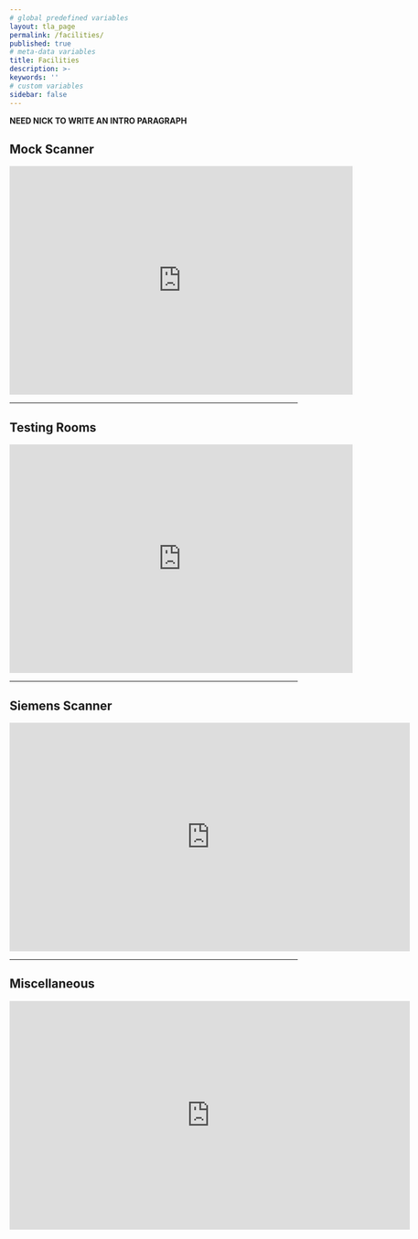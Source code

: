 ```yaml
---
# global predefined variables
layout: tla_page
permalink: /facilities/
published: true
# meta-data variables
title: Facilities
description: >-
keywords: ''
# custom variables
sidebar: false
---
```

**NEED NICK TO WRITE AN INTRO PARAGRAPH**

## Mock Scanner
<div align="center"><iframe src="https://albumizr.com/a/SMJl" scrolling="no" frameborder="0" allowfullscreen width="600" height="400"></iframe></div>

___

## Testing Rooms
<div align="center"><iframe src="https://albumizr.com/a/2w5v" scrolling="no" frameborder="0" allowfullscreen width="600" height="400"></iframe></div>

___

## Siemens Scanner
<div align="center"><iframe src="https://albumizr.com/a/Va-v" scrolling="no" frameborder="0" allowfullscreen width="700" height="400"></iframe></div>

___

## Miscellaneous
<div align="center"><iframe src="https://albumizr.com/a/gngD" scrolling="no" frameborder="0" allowfullscreen width="700" height="400"></iframe></div>
